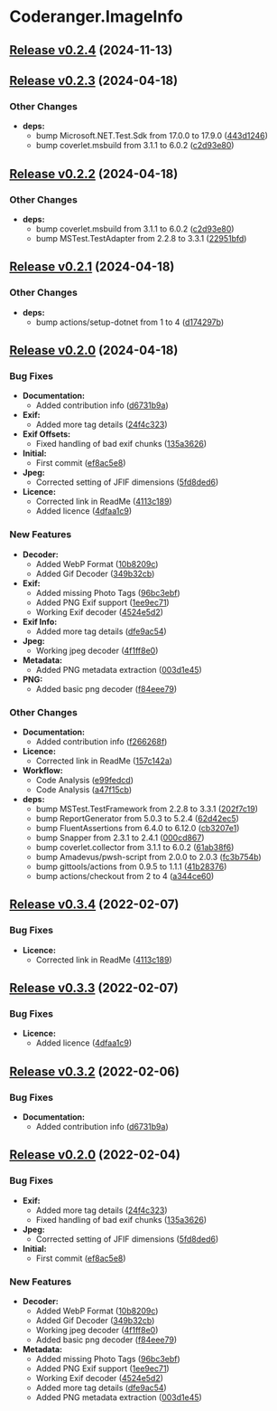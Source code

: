 # Coderanger.ImageInfo

## [Release v0.2.4](https://github.com/jamesmoore/Coderanger.ImageInfo/releases/tag/v0.2.4) (2024-11-13)



## [Release v0.2.3](https://github.com/jamesmoore/Coderanger.ImageInfo/releases/tag/v0.2.3) (2024-04-18)

### Other Changes

* **deps:**
  * bump Microsoft.NET.Test.Sdk from 17.0.0 to 17.9.0 ([443d1246](https://github.com/jamesmoore/Coderanger.ImageInfo/commit/443d12467b070172e58e36c81341ec1711c4adcb))
  * bump coverlet.msbuild from 3.1.1 to 6.0.2 ([c2d93e80](https://github.com/jamesmoore/Coderanger.ImageInfo/commit/c2d93e80291fee116387376b6b19a8d95b8817b0))


## [Release v0.2.2](https://github.com/jamesmoore/Coderanger.ImageInfo/releases/tag/v0.2.2) (2024-04-18)

### Other Changes

* **deps:**
  * bump coverlet.msbuild from 3.1.1 to 6.0.2 ([c2d93e80](https://github.com/jamesmoore/Coderanger.ImageInfo/commit/c2d93e80291fee116387376b6b19a8d95b8817b0))
  * bump MSTest.TestAdapter from 2.2.8 to 3.3.1 ([22951bfd](https://github.com/jamesmoore/Coderanger.ImageInfo/commit/22951bfd3f4c440603988025b307f6fad840012b))


## [Release v0.2.1](https://github.com/jamesmoore/Coderanger.ImageInfo/releases/tag/v0.2.1) (2024-04-18)

### Other Changes

* **deps:**
  * bump actions/setup-dotnet from 1 to 4 ([d174297b](https://github.com/jamesmoore/Coderanger.ImageInfo/commit/d174297b35fff3fd2202e2bfaacd1e94bb8197fb))


## [Release v0.2.0](https://github.com/jamesmoore/Coderanger.ImageInfo/releases/tag/v0.2.0) (2024-04-18)

### Bug Fixes

* **Documentation:**
  * Added contribution info ([d6731b9a](https://github.com/jamesmoore/Coderanger.ImageInfo/commit/d6731b9aba66d9a351b5a9de8346221974a66b8c))
* **Exif:**
  * Added more tag details ([24f4c323](https://github.com/jamesmoore/Coderanger.ImageInfo/commit/24f4c323aabd03ee83f2e9a7138a5ecce3736875))
* **Exif Offsets:**
  * Fixed handling of bad exif chunks ([135a3626](https://github.com/jamesmoore/Coderanger.ImageInfo/commit/135a3626565d043cad54e49dcca5f7ef8d79bfea))
* **Initial:**
  * First commit ([ef8ac5e8](https://github.com/jamesmoore/Coderanger.ImageInfo/commit/ef8ac5e853d0d640b993b959608040cf3e2b2e32))
* **Jpeg:**
  * Corrected setting of JFIF dimensions ([5fd8ded6](https://github.com/jamesmoore/Coderanger.ImageInfo/commit/5fd8ded6ce994d6d91f03444c18702a3be8353b3))
* **Licence:**
  * Corrected link in ReadMe ([4113c189](https://github.com/jamesmoore/Coderanger.ImageInfo/commit/4113c189597d088713c1345dad023ff2c86c5b2e))
  * Added licence ([4dfaa1c9](https://github.com/jamesmoore/Coderanger.ImageInfo/commit/4dfaa1c91042ad26223701876c00fbb544c71e2f))

### New Features

* **Decoder:**
  * Added WebP Format ([10b8209c](https://github.com/jamesmoore/Coderanger.ImageInfo/commit/10b8209cd5f0de765a48ae22f524fc0f3925ff9d))
  * Added Gif Decoder ([349b32cb](https://github.com/jamesmoore/Coderanger.ImageInfo/commit/349b32cb07b275f7e6141a102cc3a4adcec5d055))
* **Exif:**
  * Added missing Photo Tags ([96bc3ebf](https://github.com/jamesmoore/Coderanger.ImageInfo/commit/96bc3ebf049de7856da912d901ddb3f82fd06292))
  * Added PNG Exif support ([1ee9ec71](https://github.com/jamesmoore/Coderanger.ImageInfo/commit/1ee9ec71869fcbdd027027e3cdac0032c146774b))
  * Working Exif decoder ([4524e5d2](https://github.com/jamesmoore/Coderanger.ImageInfo/commit/4524e5d2b266582e29edd68cdd44628b5213ba94))
* **Exif Info:**
  * Added more tag details ([dfe9ac54](https://github.com/jamesmoore/Coderanger.ImageInfo/commit/dfe9ac548ac2ffb160faeaf85768a499cc21db2e))
* **Jpeg:**
  * Working jpeg decoder ([4f1ff8e0](https://github.com/jamesmoore/Coderanger.ImageInfo/commit/4f1ff8e0f22e7c71f3e0a68afdc9e0ed016c8e46))
* **Metadata:**
  * Added PNG metadata extraction ([003d1e45](https://github.com/jamesmoore/Coderanger.ImageInfo/commit/003d1e450af11822cf282d52c8b368bcff9e179c))
* **PNG:**
  * Added basic png decoder ([f84eee79](https://github.com/jamesmoore/Coderanger.ImageInfo/commit/f84eee79b82d93428205c4a27f179a2e8acf2834))

### Other Changes

* **Documentation:**
  * Added contribution info ([f266268f](https://github.com/jamesmoore/Coderanger.ImageInfo/commit/f266268fb1b1973fed9ee958be50955e0e130e8d))
* **Licence:**
  * Corrected link in ReadMe ([157c142a](https://github.com/jamesmoore/Coderanger.ImageInfo/commit/157c142ad8d0692cfba6f99f9da60d75b8cf2fa9))
* **Workflow:**
  * Code Analysis ([e99fedcd](https://github.com/jamesmoore/Coderanger.ImageInfo/commit/e99fedcdd7646bab3a59818ca27f9b908b767364))
  * Code Analysis ([a47f15cb](https://github.com/jamesmoore/Coderanger.ImageInfo/commit/a47f15cb650f56663d9f68f4db871e4eca030d86))
* **deps:**
  * bump MSTest.TestFramework from 2.2.8 to 3.3.1 ([202f7c19](https://github.com/jamesmoore/Coderanger.ImageInfo/commit/202f7c19d9b3697d468fbb2d934e74e75f3b9f82))
  * bump ReportGenerator from 5.0.3 to 5.2.4 ([62d42ec5](https://github.com/jamesmoore/Coderanger.ImageInfo/commit/62d42ec5f850afe424cc9e934094c84b20df1028))
  * bump FluentAssertions from 6.4.0 to 6.12.0 ([cb3207e1](https://github.com/jamesmoore/Coderanger.ImageInfo/commit/cb3207e1d85edacef2ba8db962c924680b571ae6))
  * bump Snapper from 2.3.1 to 2.4.1 ([000cd867](https://github.com/jamesmoore/Coderanger.ImageInfo/commit/000cd867666d2bc3186e152415b7ff7e179e2726))
  * bump coverlet.collector from 3.1.1 to 6.0.2 ([61ab38f6](https://github.com/jamesmoore/Coderanger.ImageInfo/commit/61ab38f6a6cd829d566f0ee87efaea412c062628))
  * bump Amadevus/pwsh-script from 2.0.0 to 2.0.3 ([fc3b754b](https://github.com/jamesmoore/Coderanger.ImageInfo/commit/fc3b754b6a95b8b2123939fe9cee81c1d0b41fff))
  * bump gittools/actions from 0.9.5 to 1.1.1 ([41b28376](https://github.com/jamesmoore/Coderanger.ImageInfo/commit/41b28376f513f876eac5918ab7ce5a9ac45cefa4))
  * bump actions/checkout from 2 to 4 ([a344ce60](https://github.com/jamesmoore/Coderanger.ImageInfo/commit/a344ce6036ba1619f11880456ff06df67f326fdf))


## [Release v0.3.4](https://github.com/CodeRanger-com/Coderanger.ImageInfo/releases/tag/v0.3.4) (2022-02-07)

### Bug Fixes

* **Licence:**
  * Corrected link in ReadMe ([4113c189](https://github.com/CodeRanger-com/Coderanger.ImageInfo/commit/4113c189597d088713c1345dad023ff2c86c5b2e))


## [Release v0.3.3](https://github.com/CodeRanger-com/Coderanger.ImageInfo/releases/tag/v0.3.3) (2022-02-07)

### Bug Fixes

* **Licence:**
  * Added licence ([4dfaa1c9](https://github.com/CodeRanger-com/Coderanger.ImageInfo/commit/4dfaa1c91042ad26223701876c00fbb544c71e2f))


## [Release v0.3.2](https://github.com/CodeRanger-com/Coderanger.ImageInfo/releases/tag/v0.3.2) (2022-02-06)

### Bug Fixes

* **Documentation:**
  * Added contribution info ([d6731b9a](https://github.com/CodeRanger-com/Coderanger.ImageInfo/commit/d6731b9aba66d9a351b5a9de8346221974a66b8c))


## [Release v0.2.0](https://github.com/CodeRanger-com/Coderanger.ImageInfo/releases/tag/v0.2.0) (2022-02-04)

### Bug Fixes

* **Exif:**
  * Added more tag details ([24f4c323](https://github.com/CodeRanger-com/Coderanger.ImageInfo/commit/24f4c323aabd03ee83f2e9a7138a5ecce3736875))
  * Fixed handling of bad exif chunks ([135a3626](https://github.com/CodeRanger-com/Coderanger.ImageInfo/commit/135a3626565d043cad54e49dcca5f7ef8d79bfea))
* **Jpeg:**
  * Corrected setting of JFIF dimensions ([5fd8ded6](https://github.com/CodeRanger-com/Coderanger.ImageInfo/commit/5fd8ded6ce994d6d91f03444c18702a3be8353b3))
* **Initial:**
  * First commit ([ef8ac5e8](https://github.com/CodeRanger-com/Coderanger.ImageInfo/commit/ef8ac5e853d0d640b993b959608040cf3e2b2e32))

### New Features

* **Decoder:**
  * Added WebP Format ([10b8209c](https://github.com/CodeRanger-com/Coderanger.ImageInfo/commit/10b8209cd5f0de765a48ae22f524fc0f3925ff9d))
  * Added Gif Decoder ([349b32cb](https://github.com/CodeRanger-com/Coderanger.ImageInfo/commit/349b32cb07b275f7e6141a102cc3a4adcec5d055))
  * Working jpeg decoder ([4f1ff8e0](https://github.com/CodeRanger-com/Coderanger.ImageInfo/commit/4f1ff8e0f22e7c71f3e0a68afdc9e0ed016c8e46))
  * Added basic png decoder ([f84eee79](https://github.com/CodeRanger-com/Coderanger.ImageInfo/commit/f84eee79b82d93428205c4a27f179a2e8acf2834))
* **Metadata:**
  * Added missing Photo Tags ([96bc3ebf](https://github.com/CodeRanger-com/Coderanger.ImageInfo/commit/96bc3ebf049de7856da912d901ddb3f82fd06292))
  * Added PNG Exif support ([1ee9ec71](https://github.com/CodeRanger-com/Coderanger.ImageInfo/commit/1ee9ec71869fcbdd027027e3cdac0032c146774b))
  * Working Exif decoder ([4524e5d2](https://github.com/CodeRanger-com/Coderanger.ImageInfo/commit/4524e5d2b266582e29edd68cdd44628b5213ba94))
  * Added more tag details ([dfe9ac54](https://github.com/CodeRanger-com/Coderanger.ImageInfo/commit/dfe9ac548ac2ffb160faeaf85768a499cc21db2e))
  * Added PNG metadata extraction ([003d1e45](https://github.com/CodeRanger-com/Coderanger.ImageInfo/commit/003d1e450af11822cf282d52c8b368bcff9e179c))